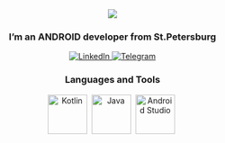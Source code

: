 <div id="header" align="center">
  <img src="https://github.com/user-attachments/assets/33b57542-a572-4ec3-8d1c-dba9e24b9841"/>
  <h3>I’m an ANDROID developer from St.Petersburg</h3>
</div>

<div id="socials" align="center">
  <a href="https://www.linkedin.com/in/huey-news">
    <img src="https://img.shields.io/badge/LinkedIn-blue?style=for-the-badge&logo=linkedin&logoColor=white"
      alt="LinkedIn"/>
  </a>
  <a href="https://t.me/hugh_stone"> 
    <img src="https://img.shields.io/badge/Telegram-blue?style=for-the-badge&logo=telegram&logoColor=white"
      alt="Telegram"/>
  </a>
</div>

<div id="tools" align="center">
  <h3>Languages and Tools</h3>
  <img src="https://cdn.jsdelivr.net/gh/devicons/devicon@latest/icons/kotlin/kotlin-plain-wordmark.svg"
    title="Kotlin" width="70" height="70" />&nbsp;
  <img src="https://cdn.jsdelivr.net/gh/devicons/devicon@latest/icons/java/java-plain-wordmark.svg"
    title="Java" width="70" height="70" />&nbsp;
  <img src="https://cdn.jsdelivr.net/gh/devicons/devicon@latest/icons/androidstudio/androidstudio-plain-wordmark.svg"
    title="Android Studio" width="70" height="70" />&nbsp;
</div>

<!--
**HUEY-news/HUEY-news** is a ✨ _special_ ✨ repository because its `README.md` (this file) appears on your GitHub profile.

Here are some ideas to get you started:

- 🔭 I’m currently working on ...
- 🌱 I’m currently learning ...
- 👯 I’m looking to collaborate on ...
- 🤔 I’m looking for help with ...
- 💬 Ask me about ...
- 📫 How to reach me: ...
- 😄 Pronouns: ...
- ⚡ Fun fact: ...
-->
